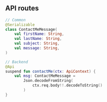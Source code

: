## API routes

```kotlin <apicommon> [api-common]
// Common
@Serializable
class ContactMeMessage(
    val firstName: String,
    val lastName: String,
    val subject: String,
    val message: String,
)
```

```kotlin 0|5-8|0 <apibackend> [api-backend]
// Backend
@Api
suspend fun contactMe(ctx: ApiContext) {
    val msg: ContactMeMessage =
        Json.decodeFromString(
            ctx.req.body!!.decodeToString()
        )
}
```
